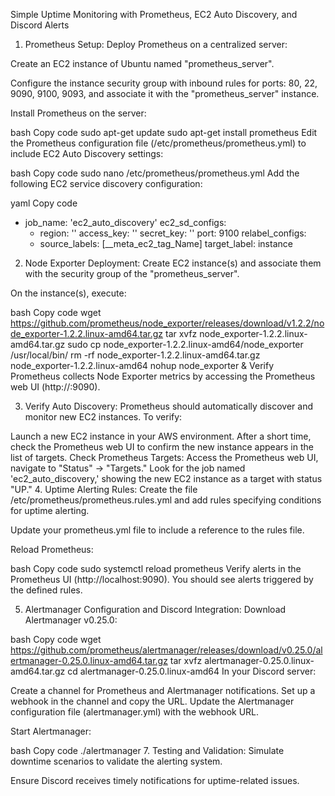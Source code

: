 Simple Uptime Monitoring with Prometheus, EC2 Auto Discovery, and Discord Alerts
1. Prometheus Setup:
Deploy Prometheus on a centralized server:

Create an EC2 instance of Ubuntu named "prometheus_server".

Configure the instance security group with inbound rules for ports: 80, 22, 9090, 9100, 9093, and associate it with the "prometheus_server" instance.

Install Prometheus on the server:

bash
Copy code
sudo apt-get update
sudo apt-get install prometheus
Edit the Prometheus configuration file (/etc/prometheus/prometheus.yml) to include EC2 Auto Discovery settings:

bash
Copy code
sudo nano /etc/prometheus/prometheus.yml
Add the following EC2 service discovery configuration:

yaml
Copy code
- job_name: 'ec2_auto_discovery'
  ec2_sd_configs:
    - region: '<your-aws-region>'
      access_key: '<your-aws-access-key>'
      secret_key: '<your-aws-secret-key>'
      port: 9100
  relabel_configs:
    - source_labels: [__meta_ec2_tag_Name]
      target_label: instance
2. Node Exporter Deployment:
Create EC2 instance(s) and associate them with the security group of the "prometheus_server".

On the instance(s), execute:

bash
Copy code
wget https://github.com/prometheus/node_exporter/releases/download/v1.2.2/node_exporter-1.2.2.linux-amd64.tar.gz
tar xvfz node_exporter-1.2.2.linux-amd64.tar.gz
sudo cp node_exporter-1.2.2.linux-amd64/node_exporter /usr/local/bin/
rm -rf node_exporter-1.2.2.linux-amd64.tar.gz node_exporter-1.2.2.linux-amd64
nohup node_exporter &
Verify Prometheus collects Node Exporter metrics by accessing the Prometheus web UI (http://<your-prometheus-server-ip>:9090).

3. Verify Auto Discovery:
Prometheus should automatically discover and monitor new EC2 instances. To verify:

Launch a new EC2 instance in your AWS environment.
After a short time, check the Prometheus web UI to confirm the new instance appears in the list of targets.
Check Prometheus Targets: Access the Prometheus web UI, navigate to "Status" -> "Targets." Look for the job named 'ec2_auto_discovery,' showing the new EC2 instance as a target with status "UP."
4. Uptime Alerting Rules:
Create the file /etc/prometheus/prometheus.rules.yml and add rules specifying conditions for uptime alerting.

Update your prometheus.yml file to include a reference to the rules file.

Reload Prometheus:

bash
Copy code
sudo systemctl reload prometheus
Verify alerts in the Prometheus UI (http://localhost:9090). You should see alerts triggered by the defined rules.

5. Alertmanager Configuration and Discord Integration:
Download Alertmanager v0.25.0:

bash
Copy code
wget https://github.com/prometheus/alertmanager/releases/download/v0.25.0/alertmanager-0.25.0.linux-amd64.tar.gz
tar xvfz alertmanager-0.25.0.linux-amd64.tar.gz
cd alertmanager-0.25.0.linux-amd64
In your Discord server:

Create a channel for Prometheus and Alertmanager notifications.
Set up a webhook in the channel and copy the URL.
Update the Alertmanager configuration file (alertmanager.yml) with the webhook URL.

Start Alertmanager:

bash
Copy code
./alertmanager
7. Testing and Validation:
Simulate downtime scenarios to validate the alerting system.

Ensure Discord receives timely notifications for uptime-related issues.



